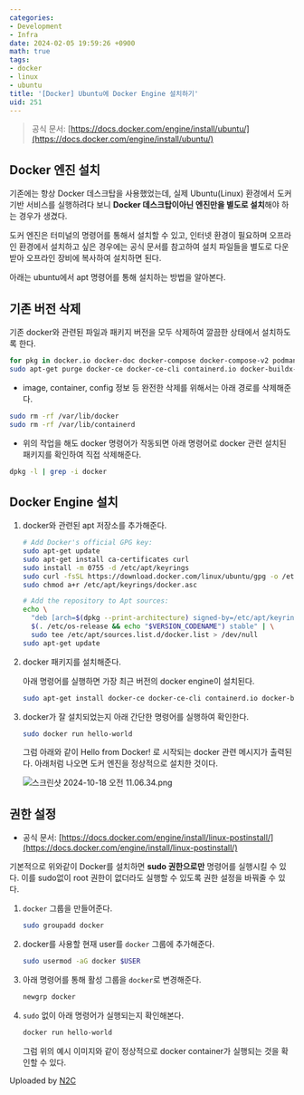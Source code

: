```yaml
---
categories:
- Development
- Infra
date: 2024-02-05 19:59:26 +0900
math: true
tags:
- docker
- linux
- ubuntu
title: '[Docker] Ubuntu에 Docker Engine 설치하기'
uid: 251
---
```


> 공식 문서: [https://docs.docker.com/engine/install/ubuntu/](https://docs.docker.com/engine/install/ubuntu/)
> 

## Docker 엔진 설치

기존에는 항상 Docker 데스크탑을 사용했었는데, 실제 Ubuntu(Linux) 환경에서 도커 기반 서비스를 실행하려다 보니 **Docker 데스크탑이아닌 엔진만을 별도로 설치**해야 하는 경우가 생겼다.

도커 엔진은 터미널의 명령어를 통해서 설치할 수 있고, 인터넷 환경이 필요하며 오프라인 환경에서 설치하고 싶은 경우에는 공식 문서를 참고하여 설치 파일들을 별도로 다운받아 오프라인 장비에 복사하여 설치하면 된다.

아래는 ubuntu에서 apt 명령어를 통해 설치하는 방법을 알아본다.

## 기존 버전 삭제

기존 docker와 관련된 파일과 패키지 버전을 모두 삭제하여 깔끔한 상태에서 설치하도록 한다.

```bash
for pkg in docker.io docker-doc docker-compose docker-compose-v2 podman-docker containerd runc; do sudo apt-get remove $pkg; done
sudo apt-get purge docker-ce docker-ce-cli containerd.io docker-buildx-plugin docker-compose-plugin docker-ce-rootless-extras
```

- image, container, config 정보 등 완전한 삭제를 위해서는 아래 경로를 삭제해준다.

```bash
sudo rm -rf /var/lib/docker
sudo rm -rf /var/lib/containerd
```

- 위의 작업을 해도 docker 명령어가 작동되면 아래 명령어로 docker 관련 설치된 패키지를 확인하여 직접 삭제해준다.

```bash
dpkg -l | grep -i docker
```

## Docker Engine 설치

1. docker와 관련된 apt 저장소를 추가해준다.
    
    ```bash
    # Add Docker's official GPG key:
    sudo apt-get update
    sudo apt-get install ca-certificates curl
    sudo install -m 0755 -d /etc/apt/keyrings
    sudo curl -fsSL https://download.docker.com/linux/ubuntu/gpg -o /etc/apt/keyrings/docker.asc
    sudo chmod a+r /etc/apt/keyrings/docker.asc
    
    # Add the repository to Apt sources:
    echo \
      "deb [arch=$(dpkg --print-architecture) signed-by=/etc/apt/keyrings/docker.asc] https://download.docker.com/linux/ubuntu \
      $(. /etc/os-release && echo "$VERSION_CODENAME") stable" | \
      sudo tee /etc/apt/sources.list.d/docker.list > /dev/null
    sudo apt-get update
    ```
    
2. docker 패키지를 설치해준다.
    
    아래 명령어를 실행하면 가장 최근 버전의 docker engine이 설치된다.
    
    ```bash
    sudo apt-get install docker-ce docker-ce-cli containerd.io docker-buildx-plugin docker-compose-plugin
    ```
    
3. docker가 잘 설치되었는지 아래 간단한 명령어를 실행하여 확인한다.
    
    ```bash
    sudo docker run hello-world
    ```
    
    그럼 아래와 같이 Hello from Docker! 로 시작되는 docker 관련 메시지가 출력된다. 아래처럼 나오면 도커 엔진을 정상적으로 설치한 것이다.
    
    ![스크린샷 2024-10-18 오전 11.06.34.png](https://i.imgur.com/Iu4ckZh.png)
    

## 권한 설정

- 공식 문서: [https://docs.docker.com/engine/install/linux-postinstall/](https://docs.docker.com/engine/install/linux-postinstall/)

기본적으로 위와같이 Docker를 설치하면 **sudo 권한으로만** 명령어를 실행시킬 수 있다. 이를 sudo없이 root 권한이 없더라도 실행할 수 있도록 권한 설정을 바꿔줄 수 있다.

1. `docker` 그룹을 만들어준다.
    
    ```bash
    sudo groupadd docker
    ```
    
2. docker를 사용할 현재 user를 `docker` 그룹에 추가해준다.
    
    ```bash
    sudo usermod -aG docker $USER
    ```
    
3. 아래 명령어를 통해 활성 그룹을 `docker`로 변경해준다.
    
    ```bash
    newgrp docker
    ```
    
4. `sudo` 없이 아래 명령어가 실행되는지 확인해본다.
    
    ```bash
    docker run hello-world
    ```
    
    그럼 위의 예시 이미지와 같이 정상적으로 docker container가 실행되는 것을 확인할 수 있다.

Uploaded by [N2C](https://github.com/jmjeon2/Notion2Chirpy)